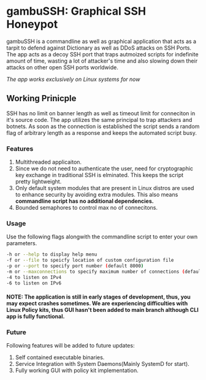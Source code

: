 # gambuSSH: Graphical SSH Honeypot

gambuSSH is a commandline as well as graphical application that acts as a tarpit to defend against Dictionary as well as DDoS attacks on SSH Ports.  
The app acts as a decoy SSH port that traps autmoized scripts for indefinite amount of time, wasting a lot of attacker's time and also slowing down their attacks on other open SSH ports worldwide.

*The app works exclusively on Linux systems for now*

## Working Prinicple
SSH has no limit on banner length as well as timeout limit for conneciton in it's source code. The app utilizes the same principal to trap  attackers and botnets. As soon as the connection is established the script sends a random flag of arbitrary length as a response and keeps the automated script busy.

### Features
1. Multithreaded applicaiton.
2. Since we do not need to authenticate the user, need for cryptographic key exchange in traditional SSH is elminated. This keeps the script  pretty lightweight.
3. Only default system modules that are present in Linux distros are used to enhance security by avoiding extra modules. This also means **commandline script has no additional dependencies.**
4. Bounded semaphores to control max no of connecitons.


### Usage
Use the following flags alongwith the commandline script to enter your own parameters.
```bash
-h or --help to display help menu
-f or --file to speicfy location of custom configuration file
-p or --port to specify port number (default 8000)
-m or --maxconnections to specify maximum number of connections (default 3000)
-4 to listen on IPv4
-6 to listen on IPv6
```

#### NOTE: The application is still in early stages of development, thus, you may expect crashes sometimes. We are experiencing difficulties with Linux Policy kits, thus GUI hasn't been added to main branch although CLI app is fully functional.


### Future
Following features will be added to future updates:
1. Self contained executable binaries.
2. Service Integration with System Daemons(Mainly SystemD for start).
3. Fully working GUI with policy kit implementation.
